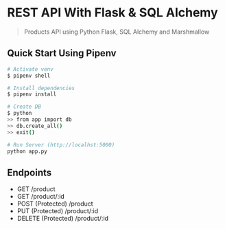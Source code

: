 # REST API With Flask & SQL Alchemy

> Products API using Python Flask, SQL Alchemy and Marshmallow

## Quick Start Using Pipenv

``` bash
# Activate venv
$ pipenv shell

# Install dependencies
$ pipenv install

# Create DB
$ python
>> from app import db
>> db.create_all()
>> exit()

# Run Server (http://localhst:5000)
python app.py
```

## Endpoints

* GET /product
* GET /product/:id
* POST (Protected) /product
* PUT (Protected) /product/:id
* DELETE (Protected) /product/:id